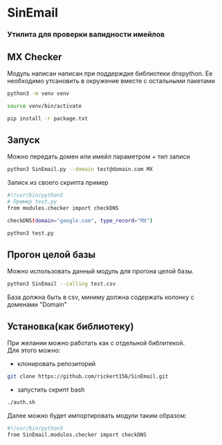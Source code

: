 # SinEmail
### Утилита для проверки валидности имейлов

## MX Checker
Модуль написан написан при поддерждке библиотеки dnspython. Ее необходимо утсановить в окружение вместе с остальными пакетами
```sh
python3 -m venv venv

source venv/bin/activate

pip install -r package.txt
```
## Запуск
Можно передать домен или имейл параметром + тип записи
```sh
python3 SinEmail.py --domain test@domain.com MX
```
Записк из своего скрипта пример
```sh
#!/usr/bin/python3
# Пример test.py
from modules.checker import checkDNS

checkDNS(domain="google.com", type_record="MX")
```
```sh
python3 test.py
```
## Прогон целой базы
Можно использовать данный модуль для прогона целой базы.
```sh
python3 SinEmail --calling test.csv
```
База должна быть в csv, миниму должна содержать колонку с доменами "Domain"

## Установка(как библиотеку)
При желании можно работать как с отдельной библитекой.   
Для этого можно:
- клонировать репозиторий
```sh
git clone https://github.com/rickert156/SinEmail.git
```
- запустить скрипт bash
```sh
./auth.sh
```
Далее можно будет импортировать модули таким образом:
```sh
#!/usr/bin/python3
from SinEmail.modules.checker import checkDNS
```
